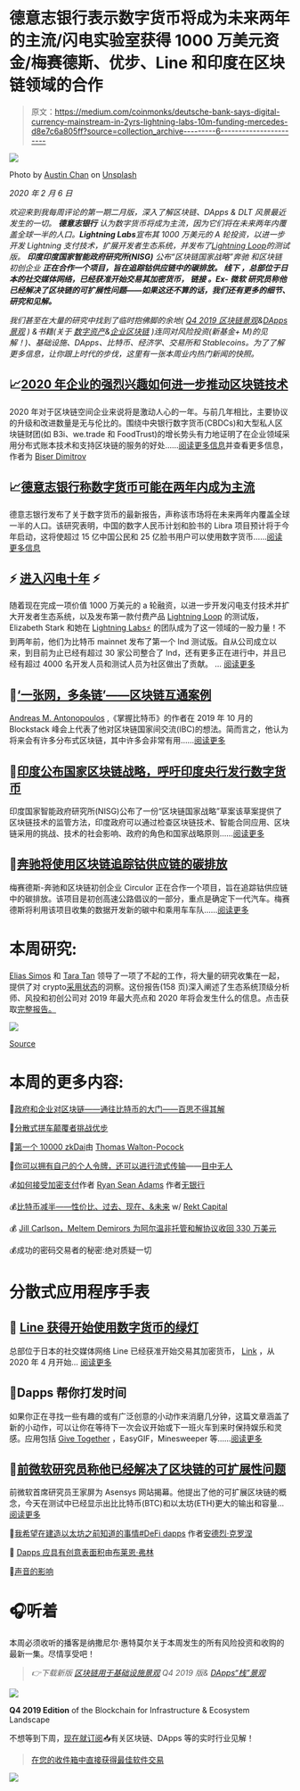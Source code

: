 # 德意志银行表示数字货币将成为未来两年的主流/闪电实验室获得 1000 万美元资金/梅赛德斯、优步、Line 和印度在区块链领域的合作

> 原文：<https://medium.com/coinmonks/deutsche-bank-says-digital-currency-mainstream-in-2yrs-lightning-labs-10m-funding-mercedes-d8e7c6a805ff?source=collection_archive---------6----------------------->

![](img/f009a48345b63bd3cc18582fc9e461c4.png)

Photo by [Austin Chan](https://unsplash.com/@austinchan?utm_source=unsplash&utm_medium=referral&utm_content=creditCopyText) on [Unsplash](https://unsplash.com/s/photos/graffiti?utm_source=unsplash&utm_medium=referral&utm_content=creditCopyText)

*2020 年 2 月 6 日*

*欢迎来到我每周评论的第一期二月版，深入了解区块链、DApps & DLT 风景最近发生的一切。* ***德意志银行*** *认为数字货币将成为主流，因为它们将在未来两年内覆盖全球一半的人口。****Lightning Labs****宣布其 1000 万美元的 A 轮投资，以进一步开发 Lightning 支付技术，扩展开发者生态系统，并发布了*[*Lightning Loop*](https://lightning.engineering/loop/)*的测试版。* ***印度印度国家智能政府研究所(NISG)*** *公布“区块链国家战略”奔驰* *和区块链初创企业* ***正在合作一个项目，旨在追踪钴供应链中的碳排放。* ***线下*** *，总部位于日本的社交媒体网络，已经获准开始交易其加密货币，* ***链接*** *。Ex-* ***微软*** *研究员称他已经解决了区块链的可扩展性问题——如果这还不算的话，我们还有更多的细节、研究和见解。***

*我们甚至在大量的研究中找到了临时抱佛脚的余地(* [*Q4 2019 区块链景观*](https://www.topionetworks.com/markets/blockchain-landscape-5bf43854b9abe4633c1f87da)*&*[*DApps 景观*](https://www.topionetworks.com/markets/dapps-stack-landscape-5de8d07eb9abe453e04203f8) *) &书籍(关于* [*数字资产*](https://www.scribd.com/document/430637579/Current-Market-Overview-of-Digital-Assets)*&*[*企业区块链*](https://www.amazon.com/dp/B07Z3LJCHW/ref=cm_sw_r_tw_dp_U_x_C6iSDbACJJN2Z) *)连同对风险投资(新基金+ M)的见解！)、基础设施、DApps、比特币、经济学、交易所和 Stablecoins。为了了解更多信息，让你跟上时代的步伐，这里有一张本周业内热门新闻的快照。*

## 📈[2020 年企业的强烈兴趣如何进一步推动区块链技术](https://www.forbes.com/sites/biserdimitrov/2020/02/03/how-is-strong-enterprise-interest-in-2020-pushing-blockchain-technology-further/#5944c576139d)

2020 年对于区块链空间企业来说将是激动人心的一年。与前几年相比，主要协议的升级和改进数量是无与伦比的。围绕中央银行数字货币(CBDCs)和大型私人区块链财团(如 B3i、we.trade 和 FoodTrust)的增长势头有力地证明了在企业领域采用分布式账本技术和支持区块链的服务的好处……[阅读更多信息](https://techcrunch.com/2020/01/23/dfinity-launches-an-open-source-platform-aimed-at-the-social-networking-giants/)并查看更多信息，作者为 [Biser Dimitrov](https://medium.com/u/f91a4cb3fbb7?source=post_page-----d8e7c6a805ff--------------------------------)

## 📈[德意志银行称数字货币可能在两年内成为主流](https://www.coindesk.com/deutsche-bank-says-digital-currencies-could-be-mainstream-in-2-years)

德意志银行发布了关于数字货币的最新报告，声称该市场将在未来两年内覆盖全球一半的人口。该研究表明，中国的数字人民币计划和脸书的 Libra 项目预计将于今年启动，这将使超过 15 亿中国公民和 25 亿脸书用户可以使用数字货币……[阅读更多信息](https://www.coindesk.com/deutsche-bank-says-digital-currencies-could-be-mainstream-in-2-years)

## ⚡ [进入闪电十年](/@lightning_labs/entering-the-decade-of-lightning-8c4a4d31167f) ⚡

随着现在完成一项价值 1000 万美元的 a 轮融资，以进一步开发闪电支付技术并扩大开发者生态系统，以及发布第一款付费产品 [Lightning Loop](https://lightning.engineering/loop/) 的测试版，Elizabeth Stark 和她在 [Lightning Labs⚡️](https://medium.com/u/c235aa1f632c?source=post_page-----d8e7c6a805ff--------------------------------) 的团队成为了这一领域的一股力量！不到两年前，他们为比特币 mainnet 发布了第一个 lnd 测试版。自从公司成立以来，到目前为止已经有超过 30 家公司整合了 lnd，还有更多正在进行中，并且已经有超过 4000 名开发人员和测试人员为社区做出了贡献。 … [阅读更多](/@lightning_labs/entering-the-decade-of-lightning-8c4a4d31167f)

## 📖[‘一张网，多条链’——区块链互通案例](https://www.coindesk.com/one-network-many-chains-the-case-for-blockchain-interoperability)

[Andreas M. Antonopoulos](https://medium.com/u/898f59563d67?source=post_page-----d8e7c6a805ff--------------------------------) ,《掌握比特币》的作者在 2019 年 10 月的 Blockstack 峰会上代表了他对区块链国家间交流(IBC)的想法。简而言之，他认为将来会有许多分布式区块链，其中许多会非常有用……[阅读更多](https://www.coindesk.com/one-network-many-chains-the-case-for-blockchain-interoperability)

## 📖[印度公布国家区块链战略，呼吁印度央行发行数字货币](https://news.bitcoin.com/india-rbi-digital-currency/)

印度国家智能政府研究所(NISG)公布了一份“区块链国家战略”草案该草案提供了区块链技术的监管方法，印度政府可以通过检查区块链技术、智能合同应用、区块链采用的挑战、技术的社会影响、政府的角色和国家战略原则……[阅读更多](https://news.bitcoin.com/india-rbi-digital-currency/)

## 📖[奔驰将使用区块链追踪钴供应链的碳排放](https://cointelegraph.com/news/mercedes-will-use-blockchain-to-track-carbon-emissions-in-cobalt-supply-chain)

梅赛德斯-奔驰和区块链初创企业 Circulor 正在合作一个项目，旨在追踪钴供应链中的碳排放。该项目是初创高速公路倡议的一部分，重点是确定下一代汽车。梅赛德斯将利用该项目收集的数据开发新的碳中和乘用车车队……[阅读更多](https://cointelegraph.com/news/mercedes-will-use-blockchain-to-track-carbon-emissions-in-cobalt-supply-chain)

# 本周研究:

[Elias Simos](https://medium.com/u/44e47b1c09e2?source=post_page-----d8e7c6a805ff--------------------------------) 和 [Tara Tan](https://medium.com/u/2309592fe27c?source=post_page-----d8e7c6a805ff--------------------------------) 领导了一项了不起的工作，将大量的研究收集在一起，提供了对 crypto[采用状态](https://www.stateofcrypto.report/)的洞察。这份报告(158 页)深入阐述了生态系统顶级分析师、风投和初创公司对 2019 年最大亮点和 2020 年将会发生什么的信息。点击获取[完整报告。](https://www.stateofcrypto.report/)

![](img/ea43feda743d2118e6dcc47f3732bed1.png)

[Source](https://www.stateofcrypto.report/)

# 本周的更多内容:

📖[政府和企业对区块链——通往比特币的大门——百思不得其解](https://news.bitcoin.com/governments-and-enterprises-cant-get-enough-of-blockchain/)

📖[分散式拼车颠覆者挑战优步](https://decrypt.co/18155/the-decentralized-ride-sharing-disruptors-taking-on-uber)

📖[第一个 10000 zkDai](/aztec-protocol/the-first-10-000-zkdai-d499a133b8a0)由 [Thomas Walton-Pocock](https://medium.com/u/a2498b4a54af?source=post_page-----d8e7c6a805ff--------------------------------)

📖[你可以拥有自己的个人令牌，还可以进行流式传输](https://thedefiant.substack.com/p/you-can-have-your-own-personal-token)——[目中无人](https://thedefiant.substack.com/)

💰[如何接受加密支付](https://bankless.substack.com/p/how-to-accept-crypto-payments)作者 [Ryan Sean Adams](https://medium.com/u/4a4d94c2ec4c?source=post_page-----d8e7c6a805ff--------------------------------) 作者[无银行](https://bankless.substack.com/)

💰[比特币减半——性价比、过去、现在、&未来](https://bravenewcoin.com/insights/podcasts/the-bitcoin-halving-price-performance-past-present-and-future-with-rekt) w/ [Rekt Capital](https://medium.com/u/3041fff08df2?source=post_page-----d8e7c6a805ff--------------------------------)

💰 [Jill Carlson，Meltem Demirors 为阿尔温非托管和解协议收回 330 万美元](https://www.coindesk.com/jill-carlson-meltem-demirors-back-3-3m-round-for-non-custodial-settlement-protocol-arwen)

💰成功的密码交易者的秘密:绝对质疑一切

# 分散式应用程序手表

## 📖 [Line 获得开始使用数字货币的绿灯](https://decrypt.co/18253/line-gets-the-green-light-to-start-using-digital-currency)

总部位于日本的社交媒体网络 Line 已经获准开始交易其加密货币， [Link](https://link.network/) ，从 2020 年 4 月开始… [阅读更多](https://decrypt.co/18253/line-gets-the-green-light-to-start-using-digital-currency)

## 📖Dapps 帮你打发时间

如果你正在寻找一些有趣的或有广泛创意的小动作来消磨几分钟，这篇文章涵盖了新的小动作，可以让你在等待下一次会议开始或下一班火车到来时保持娱乐和灵感。应用包括 [Give Together](https://www.givetogether.org/) ，EasyGIF，Minesweeper 等……[阅读更多](https://www.dapp.com/article/dapps-to-help-you-while-away-the-minutes)

## 📖[前微软研究员称他已经解决了区块链的可扩展性问题](https://decrypt.co/18083/microsoft-researcher-solved-blockchain-scalability-problem)

前微软首席研究员王家屏为 Asensys 网站揭幕。他提出了他的可扩展区块链的概念，今天在测试中已经显示出比比特币(BTC)和以太坊(ETH)更大的输出和容量… [阅读更多](https://decrypt.co/18083/microsoft-researcher-solved-blockchain-scalability-problem)

📖[我希望在建造以太坊之前知道的事情#DeFi dapps](/iearn/things-i-wish-i-knew-before-building-ethereum-defi-dapps-cd6bf0f07a16) 作者[安德烈·克罗涅](https://medium.com/u/34f4446c6ba1?source=post_page-----d8e7c6a805ff--------------------------------)

📖 [Dapps 应具有创意表面积](https://flynnjamm.substack.com/p/dapps-should-have-creative-surface)由[布莱恩·弗林](https://medium.com/u/c0cacba41b4d?source=post_page-----d8e7c6a805ff--------------------------------)

📖[声音的影响](https://www.eoswriter.io/166918_impact-of-voice.eos)

# 🎧听着

本周必须收听的播客是纳撒尼尔·惠特莫尔关于本周发生的所有风险投资和收购的最新一集。尽情享受吧！

> *👉下载新版* [*区块链用于基础设施景观*](https://www.topionetworks.com/events/5d79268b78e00230faba6f77) *Q4 2019 版&* [*DApps“栈”景观*](https://www.topionetworks.com/markets/dapps-stack-landscape-5de8d07eb9abe453e04203f8)

![](img/b64dda16f04461bd2c0ff16390c9ae83.png)

**Q4 2019 Edition** of the Blockchain for Infrastructure & Ecosystem Landscape

不想等到下周，[现在就订阅](http://click1.m.readwritelabs.com/xsdqkbbrgsdtqkmntpjlstcnkytvpvphsnhsqlvbrhhd_yfqbfcmslnskglmckvqv.html?source=post_page---------------------------)📥有关区块链、DApps 等的实时行业见解！

> [在您的收件箱中直接获得最佳软件交易](https://coincodecap.com/?utm_source=coinmonks)

[![](img/7c0b3dfdcbfea594cc0ae7d4f9bf6fcb.png)](https://coincodecap.com/?utm_source=coinmonks)